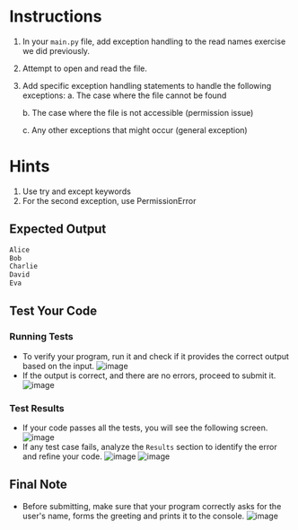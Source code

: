 # Instructions 

1. In your `main.py` file, add exception handling to the read names exercise we did previously.
2. Attempt to open and read the file.
3. Add specific exception handling statements to handle the following exceptions:
   a. The case where the file cannot be found

   b. The case where the file is not accessible (permission issue)

   c. Any other exceptions that might occur (general exception)


# Hints
1. Use try and except keywords
2. For the second exception, use PermissionError

## Expected Output
```python
Alice
Bob
Charlie
David
Eva
```

## Test Your Code
### Running Tests
- To verify your program, run it and check if it provides the correct output based on the input.
   ![image](tests_tools.png)
- If the output is correct, and there are no errors, proceed to submit it.
   ![image](submit.png)

### Test Results
- If your code passes all the tests, you will see the following screen.
   ![image](pass.png)
- If any test case fails, analyze the `Results` section to identify the error and refine your code.
   ![image](fail_tests.png)
   ![image](results.png)

## Final Note
- Before submitting, make sure that your program correctly asks for the user's name, forms the greeting and prints it to the console.
   ![image](submit.png)
